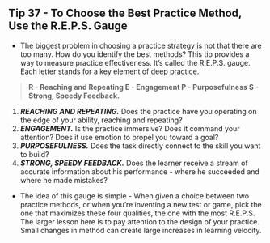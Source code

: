 ## Tip 37 - To Choose the Best Practice Method, Use the R.E.P.S. Gauge

- The biggest problem in choosing a practice strategy is not that there are too many. How do you identify the best methods? This tip provides a way to measure practice effectiveness. It’s called the R.E.P.S. gauge. Each letter stands for a key element of deep practice.

> **R - Reaching and Repeating
> E - Engagement
> P - Purposefulness
> S - Strong, Speedy Feedback.**

1. ***REACHING AND REPEATING.*** Does the practice have you operating on the edge of your ability, reaching and repeating?
2. ***ENGAGEMENT.*** Is the practice immersive? Does it command your attention? Does it use emotion to propel you toward a goal? 
3. ***PURPOSEFULNESS.*** Does the task directly connect to the skill you want to build?
4. ***STRONG, SPEEDY FEEDBACK.*** Does the learner receive a stream of accurate information about his performance - where he succeeded and where he made mistakes? 

- The idea of this gauge is simple - When given a choice between two practice methods, or when you’re inventing a new test or game, pick the one that maximizes these four qualities, the one with the most R.E.P.S. The larger lesson here is to pay attention to the design of your practice. Small changes in method can create large increases in learning velocity.